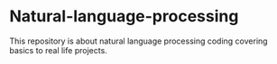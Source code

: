 # Natural-language-processing
This repository is about natural language processing coding covering basics to real life projects.
